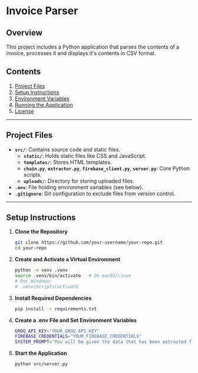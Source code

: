 # Invoice Parser

## Overview
This project includes a Python application that parses the contents of a invoice, processes it and displays it's contents in CSV format.


## Contents

1. [Project Files](#project-files)
2. [Setup Instructions](#setup-instructions)
3. [Environment Variables](#environment-variables)
4. [Running the Application](#running-the-application)
5. [License](#license)

---

## Project Files

- **`src/`**: Contains source code and static files.
  - **`static/`**: Holds static files like CSS and JavaScript.
  - **`templates/`**: Stores HTML templates.
  - **`chain.py`**, **`extractor.py`**, **`firebase_client.py`**, **`server.py`**: Core Python scripts.
  - **`uploads/`**: Directory for storing uploaded files.
- **`.env`**: File holding environment variables (see below).
- **`.gitignore`**: Git configuration to exclude files from version control.

---

## Setup Instructions

1. **Clone the Repository**  
   ```bash
   git clone https://github.com/your-username/your-repo.git
   cd your-repo
   ```

2. **Create and Activate a Virtual Environment** 
   ```bash
   python -m venv .venv
   source .venv/bin/activate   # On macOS/Linux
   # For Windows:
   # .venv\Scripts\activate
   ```

3. **Install Required Dependencies** 
   ```bash
   pip install -r requirements.txt
   ```

4. **Create a .env File and Set Environment Variables** 
   ```bash
   GROQ_API_KEY="YOUR_GROQ_API_KEY"
   FIREBASE_CREDENTIALS="YOUR_FIREBASE_CREDENTIALS"
   SYSTEM_PROMPT="You will be given the data that has been extracted from the image of an invoice. The data is in full unstructured format, you need to parse the data, extract all the item details like SL No, HSN code, item description and each and every other column, dont miss out on any columns and also each row should have an equal number of columns, that uniform number of columns. And if in a row there are no elements, that is every column is empty, dont include that row and also dont repeat any column. And along with these for individual items, also give the total for the entire data in the end, and if any column there is no data, leave that column empty. The response should only contain the mentioned items in csv format, not even a single extra text should be present."
   ```

5. **Start the Application** 
   ```bash
   python src/server.py
   ```



